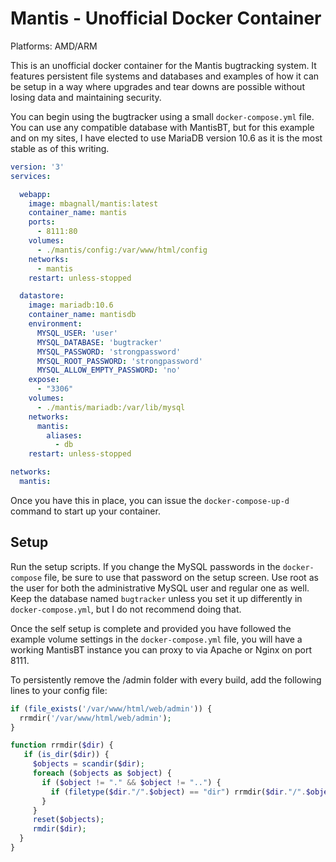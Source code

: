 # Mantis - Unofficial Docker Container

Platforms: AMD/ARM

This is an unofficial docker container for the Mantis bugtracking system. It features persistent file systems and databases and examples of how it can be setup in a way where upgrades and tear downs are possible without losing data and maintaining security.

You can begin using the bugtracker using a small `docker-compose.yml` file. You can use any compatible database with MantisBT, but for this example and on my sites, I have elected to use MariaDB version 10.6 as it is the most stable as of this writing.

```yaml
version: '3'
services:

  webapp:
    image: mbagnall/mantis:latest
    container_name: mantis
    ports:
      - 8111:80
    volumes:
      - ./mantis/config:/var/www/html/config
    networks:
      - mantis
    restart: unless-stopped

  datastore:
    image: mariadb:10.6
    container_name: mantisdb
    environment:
      MYSQL_USER: 'user'
      MYSQL_DATABASE: 'bugtracker'
      MYSQL_PASSWORD: 'strongpassword'
      MYSQL_ROOT_PASSWORD: 'strongpassword'
      MYSQL_ALLOW_EMPTY_PASSWORD: 'no'
    expose:
      - "3306"
    volumes:
      - ./mantis/mariadb:/var/lib/mysql
    networks:
      mantis:
        aliases:
          - db
    restart: unless-stopped

networks:
  mantis:
```

Once you have this in place, you can issue the `docker-compose-up-d` command to start up your container.

## Setup

Run the setup scripts. If you change the MySQL passwords in the `docker-compose` file, be sure to use that password on the setup screen. Use root as the user for both the administrative MySQL user and regular one as well. Keep the database named `bugtracker` unless you set it up differently in `docker-compose.yml`, but I do not recommend doing that.

Once the self setup is complete and provided you have followed the example volume settings in the `docker-compose.yml` file, you will have a working MantisBT instance you can proxy to via Apache or Nginx on port 8111.

To persistently remove the /admin folder with every build, add the following lines to your config file:

```php
if (file_exists('/var/www/html/web/admin')) {
  rrmdir('/var/www/html/web/admin');
}

function rrmdir($dir) {
   if (is_dir($dir)) {
     $objects = scandir($dir);
     foreach ($objects as $object) {
       if ($object != "." && $object != "..") {
         if (filetype($dir."/".$object) == "dir") rrmdir($dir."/".$object); else unlink($dir."/".$object);
       }
     }
     reset($objects);
     rmdir($dir);
  }
}
```
